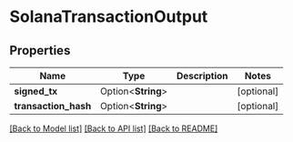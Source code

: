 # SolanaTransactionOutput

## Properties

| Name                  | Type               | Description | Notes       |
| --------------------- | ------------------ | ----------- | ----------- |
| **signed\_tx**        | Option<**String**> |             | \[optional] |
| **transaction\_hash** | Option<**String**> |             | \[optional] |

[\[Back to Model list\]](./#documentation-for-models) [\[Back to API list\]](./#documentation-for-api-endpoints) [\[Back to README\]](./)
